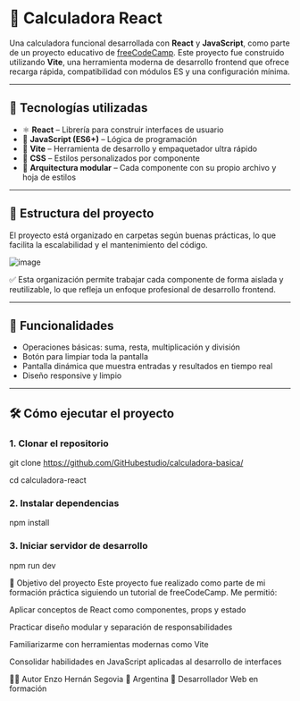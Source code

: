 # 🧮 Calculadora React

Una calculadora funcional desarrollada con **React** y **JavaScript**, como parte de un proyecto educativo de [freeCodeCamp](https://www.freecodecamp.org/).
Este proyecto fue construido utilizando **Vite**, una herramienta moderna de desarrollo frontend que ofrece recarga rápida, compatibilidad con módulos ES y una configuración mínima.

---

## 🚀 Tecnologías utilizadas

- ⚛️ **React** – Librería para construir interfaces de usuario
- 🧠 **JavaScript (ES6+)** – Lógica de programación
- 💨 **Vite** – Herramienta de desarrollo y empaquetador ultra rápido
- 🎨 **CSS** – Estilos personalizados por componente
- 📁 **Arquitectura modular** – Cada componente con su propio archivo y hoja de estilos

---

## 📂 Estructura del proyecto

El proyecto está organizado en carpetas según buenas prácticas, lo que facilita la escalabilidad y el mantenimiento del código.


![image](https://github.com/user-attachments/assets/c1113730-ea78-4065-b0c4-f788720d3b07)


✅ Esta organización permite trabajar cada componente de forma aislada y reutilizable, lo que refleja un enfoque profesional de desarrollo frontend.

---

## 🧠 Funcionalidades

- Operaciones básicas: suma, resta, multiplicación y división
- Botón para limpiar toda la pantalla
- Pantalla dinámica que muestra entradas y resultados en tiempo real
- Diseño responsive y limpio

---

## 🛠 Cómo ejecutar el proyecto

### 1. Clonar el repositorio

git clone https://github.com/GitHubestudio/calculadora-basica/

cd calculadora-react

### 2. Instalar dependencias

npm install

### 3. Iniciar servidor de desarrollo

npm run dev


🎯 Objetivo del proyecto
Este proyecto fue realizado como parte de mi formación práctica siguiendo un tutorial de freeCodeCamp. Me permitió:

Aplicar conceptos de React como componentes, props y estado

Practicar diseño modular y separación de responsabilidades

Familiarizarme con herramientas modernas como Vite

Consolidar habilidades en JavaScript aplicadas al desarrollo de interfaces


🧑‍💻 Autor
Enzo Hernán Segovia
📍 Argentina
💼 Desarrollador Web en formación













